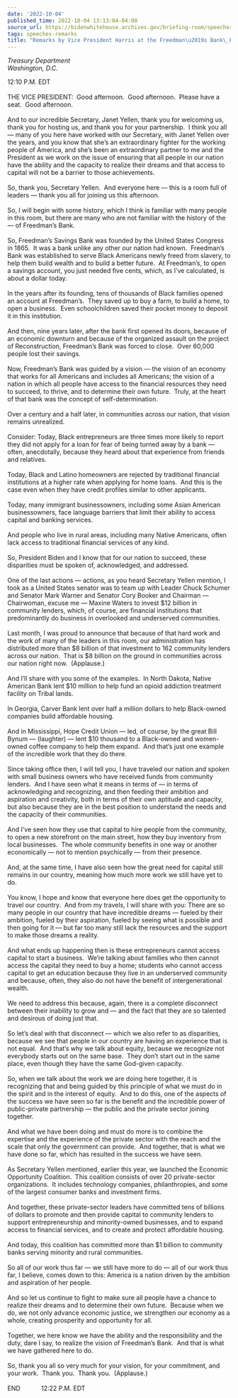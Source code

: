 ```yaml
---
date: '2022-10-04'
published_time: 2022-10-04 13:13:04-04:00
source_url: https://bidenwhitehouse.archives.gov/briefing-room/speeches-remarks/2022/10/04/remarks-by-vice-president-harris-at-the-freedmans-bank-forum/
tags: speeches-remarks
title: "Remarks by Vice President Harris at the Freedman\u2019s Bank\_Forum"
---
```

 
*Treasury Department  
Washington, D.C.*

12:10 P.M. EDT  
   
THE VICE PRESIDENT:  Good afternoon.  Good afternoon.  Please have a
seat.  Good afternoon.  
   
And to our incredible Secretary, Janet Yellen, thank you for welcoming
us, thank you for hosting us, and thank you for your partnership.  I
think you all — many of you here have worked with our Secretary, with
Janet Yellen over the years, and you know that she’s an extraordinary
fighter for the working people of America, and she’s been an
extraordinary partner to me and the President as we work on the issue of
ensuring that all people in our nation have the ability and the capacity
to realize their dreams and that access to capital will not be a barrier
to those achievements.  
   
So, thank you, Secretary Yellen.  And everyone here — this is a room
full of leaders — thank you all for joining us this afternoon.  
   
So, I will begin with some history, which I think is familiar with many
people in this room, but there are many who are not familiar with the
history of the — of Freedman’s Bank.   
   
So, Freedman’s Savings Bank was founded by the United States Congress in
1865.  It was a bank unlike any other our nation had known.  Freedman’s
Bank was established to serve Black Americans newly freed from slavery,
to help them build wealth and to build a better future.  At Freedman’s,
to open a savings account, you just needed five cents, which, as I’ve
calculated, is about a dollar today.   
   
In the years after its founding, tens of thousands of Black families
opened an account at Freedman’s.  They saved up to buy a farm, to build
a home, to open a business.  Even schoolchildren saved their pocket
money to deposit it in this institution.    
   
And then, nine years later, after the bank first opened its doors,
because of an economic downturn and because of the organized assault on
the project of Reconstruction, Freedman’s Bank was forced to close. 
Over 60,000 people lost their savings.    
   
Now, Freedman’s Bank was guided by a vision — the vision of an economy
that works for all Americans and includes all Americans; the vision of a
nation in which all people have access to the financial resources they
need to succeed, to thrive, and to determine their own future.  Truly,
at the heart of that bank was the concept of self-determination.  
   
Over a century and a half later, in communities across our nation, that
vision remains unrealized.   
   
Consider: Today, Black entrepreneurs are three times more likely to
report they did not apply for a loan for fear of being turned away by a
bank — often, anecdotally, because they heard about that experience from
friends and relatives.   
   
Today, Black and Latino homeowners are rejected by traditional financial
institutions at a higher rate when applying for home loans.  And this is
the case even when they have credit profiles similar to other
applicants.   
   
Today, many immigrant businessowners, including some Asian American
businessowners, face language barriers that limit their ability to
access capital and banking services.   
   
And people who live in rural areas, including many Native Americans,
often lack access to traditional financial services of any kind.   
   
So, President Biden and I know that for our nation to succeed, these
disparities must be spoken of, acknowledged, and addressed.  
   
One of the last actions — actions, as you heard Secretary Yellen
mention, I took as a United States senator was to team up with Leader
Chuck Schumer and Senator Mark Warner and Senator Cory Booker and
Chairman — Chairwoman, excuse me — Maxine Waters to invest $12 billion
in community lenders, which, of course, are financial institutions that
predominantly do business in overlooked and underserved communities.  
   
Last month, I was proud to announce that because of that hard work and
the work of many of the leaders in this room, our administration has
distributed more than $8 billion of that investment to 162 community
lenders across our nation.  That is $8 billion on the ground in
communities across our nation right now.  (Applause.)   
   
And I’ll share with you some of the examples.  In North Dakota, Native
American Bank lent $10 million to help fund an opioid addiction
treatment facility on Tribal lands.   
   
In Georgia, Carver Bank lent over half a million dollars to help
Black-owned companies build affordable housing.   
   
And in Mississippi, Hope Credit Union — led, of course, by the great
Bill Bynum — (laughter) — lent $10 thousand to a Black-owned and
women-owned coffee company to help them expand.  And that’s just one
example of the incredible work that they do there.  
   
Since taking office then, I will tell you, I have traveled our nation
and spoken with small business owners who have received funds from
community lenders.  And I have seen what it means in terms of — in terms
of acknowledging and recognizing, and then feeding their ambition and
aspiration and creativity, both in terms of their own aptitude and
capacity, but also because they are in the best position to understand
the needs and the capacity of their communities.  
   
And I’ve seen how they use that capital to hire people from the
community, to open a new storefront on the main street, how they buy
inventory from local businesses.  The whole community benefits in one
way or another economically — not to mention psychically — from their
presence.  
   
And, at the same time, I have also seen how the great need for capital
still remains in our country, meaning how much more work we still have
yet to do.  
   
You know, I hope and know that everyone here does get the opportunity to
travel our country.  And from my travels, I will share with you: There
are so many people in our country that have incredible dreams — fueled
by their ambition, fueled by their aspiration, fueled by seeing what is
possible and then going for it — but far too many still lack the
resources and the support to make those dreams a reality.   
   
And what ends up happening then is these entrepreneurs cannot access
capital to start a business.  We’re talking about families who then
cannot access the capital they need to buy a home; students who cannot
access capital to get an education because they live in an underserved
community and because, often, they also do not have the benefit of
intergenerational wealth.  
   
We need to address this because, again, there is a complete disconnect
between their inability to grow and — and the fact that they are so
talented and desirous of doing just that.   
   
So let’s deal with that disconnect — which we also refer to as
disparities, because we see that people in our country are having an
experience that is not equal.  And that’s why we talk about equity,
because we recognize not everybody starts out on the same base.  They
don’t start out in the same place, even though they have the same
God-given capacity.  
   
So, when we talk about the work we are doing here together, it is
recognizing that and being guided by this principle of what we must do
in the spirit and in the interest of equity.  And to do this, one of the
aspects of the success we have seen so far is the benefit and the
incredible power of public-private partnership — the public and the
private sector joining together.   
   
And what we have been doing and must do more is to combine the expertise
and the experience of the private sector with the reach and the scale
that only the government can provide.  And together, that is what we
have done so far, which has resulted in the success we have seen.  
   
As Secretary Yellen mentioned, earlier this year, we launched the
Economic Opportunity Coalition.  This coalition consists of over 20
private-sector organizations.  It includes technology companies,
philanthropies, and some of the largest consumer banks and investment
firms.   
   
And together, these private-sector leaders have committed tens of
billions of dollars to promote and then provide capital to community
lenders to support entrepreneurship and minority-owned businesses, and
to expand access to financial services, and to create and protect
affordable housing.   
   
And today, this coalition has committed more than $1 billion to
community banks serving minority and rural communities.   
   
So all of our work thus far — we still have more to do — all of our work
thus far, I believe, comes down to this: America is a nation driven by
the ambition and aspiration of her people.   
   
And so let us continue to fight to make sure all people have a chance to
realize their dreams and to determine their own future.  Because when we
do, we not only advance economic justice, we strengthen our economy as a
whole, creating prosperity and opportunity for all.  
   
Together, we here know we have the ability and the responsibility and
the duty, dare I say, to realize the vision of Freedman’s Bank.  And
that is what we have gathered here to do.   
   
So, thank you all so very much for your vision, for your commitment, and
your work.  Thank you.  Thank you.  (Applause.)  
   
END            12:22 P.M. EDT
